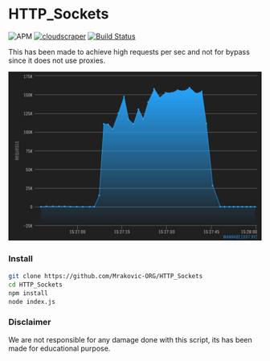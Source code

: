 # HTTP_Sockets
![APM](https://img.shields.io/apm/l/vim-mode?style=for-the-badge)
[![cloudscraper](https://img.shields.io/badge/NPM-cloudscraper-red?logo=npm&style=for-the-badge)](https://github.com/codemanki/cloudscraper)
[![Build Status](https://img.shields.io/travis/com/Mrakovic-ORG/HTTP_Sockets?style=for-the-badge)](https://travis-ci.com/Mrakovic-ORG/HTTP_Sockets)

This has been made to achieve high requests per sec and not for bypass since it does not use proxies.

![graph](images/graph.png)

### Install
```sh
git clone https://github.com/Mrakovic-ORG/HTTP_Sockets
cd HTTP_Sockets
npm install
node index.js
```
### Disclaimer
We are not responsible for any damage done with this script, its has been made for educational purpose.

